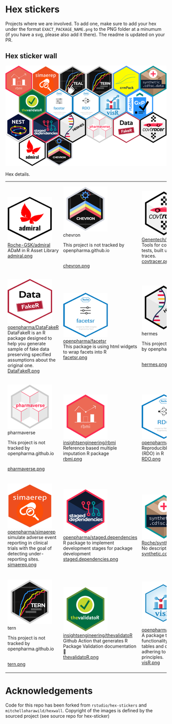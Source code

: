 
# Hex stickers

Projects where we are involved. To add one, make sure to add your hex
under the format `EXACT_PACKAGE_NAME.png` to the PNG folder at a minumum
(if you have a svg, please also add it there). The readme is updated on
your PR.

## Hex sticker wall

![](hexwall.png)

Hex details.

<table>

<tr>

<td>

<img alt="Logo for admiral" src="thumbs/admiral.png" width="139" height="139"><br /><a href="https://github.com/Roche-GSK/admiral">Roche-GSK/admiral</a>
<br />ADaM in R Asset
Library<br /><a href="PNG/admiral.png">admiral.png</a>

</td>

<td>

<img alt="Logo for chevron" src="thumbs/chevron.png" width="139" height="139"><br />chevron
<br />

<p style="color:grey">

This project is not tracked by openpharma.github.io

</p>

<br /><a href="PNG/chevron.png">chevron.png</a>

</td>

<td>

<img alt="Logo for covtracer" src="thumbs/covtracer.png" width="139" height="139"><br /><a href="https://github.com/Genentech/covtracer">Genentech/covtracer</a>
<br />Tools for contextualizing tests, built using covr test
traces.<br /><a href="PNG/covtracer.png">covtracer.png</a>

</td>

<td>

<img alt="Logo for crmPack" src="thumbs/crmPack.png" width="139" height="139"><br /><a href="https://github.com/Roche/crmPack">Roche/crmPack</a>
<br />Object-Oriented Implementation of CRM
Designs<br /><a href="PNG/crmPack.png">crmPack.png</a>

</td>

</tr>

<tr>

<td>

<img alt="Logo for DataFakeR" src="thumbs/DataFakeR.png" width="139" height="139"><br /><a href="https://github.com/openpharma/DataFakeR">openpharma/DataFakeR</a>
<br />DataFakeR is an R package designed to help you generate sample of
fake data preserving specified assumptions about the original
one.<br /><a href="PNG/DataFakeR.png">DataFakeR.png</a>

</td>

<td>

<img alt="Logo for facetsr" src="thumbs/facetsr.png" width="139" height="139"><br /><a href="https://github.com/openpharma/facetsr">openpharma/facetsr</a>
<br />This package is using html widgets to wrap facets into
R<br /><a href="PNG/facetsr.png">facetsr.png</a>

</td>

<td>

<img alt="Logo for hermes" src="thumbs/hermes.png" width="139" height="139"><br />hermes
<br />

<p style="color:grey">

This project is not tracked by openpharma.github.io

</p>

<br /><a href="PNG/hermes.png">hermes.png</a>

</td>

<td>

<img alt="Logo for nest" src="thumbs/nest.png" width="139" height="139"><br />nest
<br />

<p style="color:grey">

This project is not tracked by openpharma.github.io

</p>

<br /><a href="PNG/nest.png">nest.png</a>

</td>

</tr>

<tr>

<td>

<img alt="Logo for pharmaverse" src="thumbs/pharmaverse.png" width="139" height="139"><br />pharmaverse
<br />

<p style="color:grey">

This project is not tracked by openpharma.github.io

</p>

<br /><a href="PNG/pharmaverse.png">pharmaverse.png</a>

</td>

<td>

<img alt="Logo for rbmi" src="thumbs/rbmi.png" width="139" height="139"><br /><a href="https://github.com/insightsengineering/rbmi">insightsengineering/rbmi</a>
<br />Reference based multiple imputation R
package<br /><a href="PNG/rbmi.png">rbmi.png</a>

</td>

<td>

<img alt="Logo for RDO" src="thumbs/RDO.png" width="139" height="139"><br /><a href="https://github.com/openpharma/RDO">openpharma/RDO</a>
<br />Reproducible Data Objects (RDO) in R
<br /><a href="PNG/RDO.png">RDO.png</a>

</td>

<td>

<img alt="Logo for rtables" src="thumbs/rtables.png" width="139" height="139"><br /><a href="https://github.com/Roche/rtables">Roche/rtables</a>
<br />Reporting tables with
R<br /><a href="PNG/rtables.png">rtables.png</a>

</td>

</tr>

<tr>

<td>

<img alt="Logo for simaerep" src="thumbs/simaerep.png" width="139" height="139"><br /><a href="https://github.com/openpharma/simaerep">openpharma/simaerep</a>
<br />simulate adverse event reporting in clinical trials with the goal
of detecting under-reporting
sites.<br /><a href="PNG/simaerep.png">simaerep.png</a>

</td>

<td>

<img alt="Logo for staged.dependencies" src="thumbs/staged.dependencies.png" width="139" height="139"><br /><a href="https://github.com/openpharma/staged.dependencies">openpharma/staged.dependencies</a>
<br />R package to implement development stages for package
development<br /><a href="PNG/staged.dependencies.png">staged.dependencies.png</a>

</td>

<td>

<img alt="Logo for synthetic.cdisc.data" src="thumbs/synthetic.cdisc.data.png" width="139" height="139"><br /><a href="https://github.com/Roche/synthetic.cdisc.data">Roche/synthetic.cdisc.data</a>
<br />No description in
github<br /><a href="PNG/synthetic.cdisc.data.png">synthetic.cdisc.data.png</a>

</td>

<td>

<img alt="Logo for teal" src="thumbs/teal.png" width="139" height="139"><br />teal
<br />

<p style="color:grey">

This project is not tracked by openpharma.github.io

</p>

<br /><a href="PNG/teal.png">teal.png</a>

</td>

</tr>

<tr>

<td>

<img alt="Logo for tern" src="thumbs/tern.png" width="139" height="139"><br />tern
<br />

<p style="color:grey">

This project is not tracked by openpharma.github.io

</p>

<br /><a href="PNG/tern.png">tern.png</a>

</td>

<td>

<img alt="Logo for thevalidatoR" src="thumbs/thevalidatoR.png" width="139" height="139"><br /><a href="https://github.com/insightsengineering/thevalidatoR">insightsengineering/thevalidatoR</a>
<br />Github Action that generates R Package Validation documentation
🏁<br /><a href="PNG/thevalidatoR.png">thevalidatoR.png</a>

</td>

<td>

<img alt="Logo for visR" src="thumbs/visR.png" width="139" height="139"><br /><a href="https://github.com/openpharma/visR">openpharma/visR</a>
<br />A package to wrap functionality for plots, tables and diagrams
adhering to graphical
principles.<br /><a href="PNG/visR.png">visR.png</a>

</td>

</tr>

</table>

# Acknowledgements

Code for this repo has been forked from `rstudio/hex-stickers` and
`mitchelloharawild/hexwall`. Copyright of the images is defined by the
sourced project (see source repo for hex-sticker)
